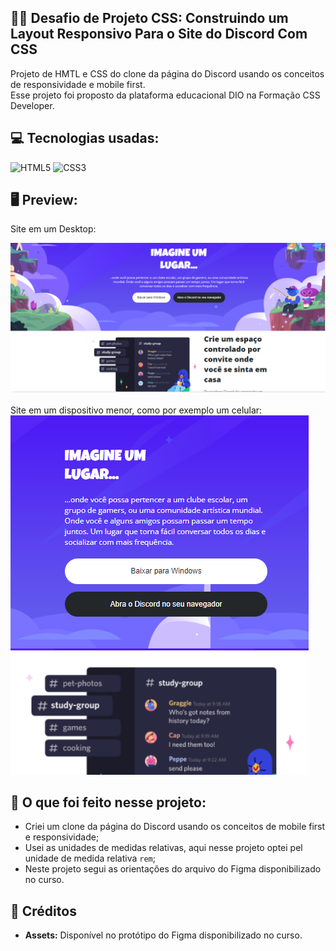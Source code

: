 ## 👨‍💻 Desafio de Projeto CSS: Construindo um Layout Responsivo Para o Site do Discord Com CSS

Projeto de HMTL e CSS do clone da página do Discord usando os conceitos de responsividade e mobile first.<br>
Esse projeto foi proposto da plataforma educacional DIO na Formação CSS Developer.

## 💻 Tecnologias usadas:

<div style="display: inline_block">
  <img alt="HTML5" src="https://img.shields.io/badge/HTML5-E34F26?style=for-the-badge&logo=html5&logoColor=white">
  <img alt="CSS3" src="https://img.shields.io/badge/CSS3-1572B6?style=for-the-badge&logo=css3&logoColor=white">
</div>

## 🖥 Preview:

Site em um Desktop:

<div>
  <img src="assets/imgs/projeto-discord-clone.PNG" alt="Site do Discord em um Desktop">
</div>
<br>
Site em um dispositivo menor, como por exemplo um celular:
<div>
  <img src="assets/imgs/responsive-projeto.PNG" alt="Site do Discord em um dispositivo menor, como por exemplo um celular">
</div>

## 🤔 O que foi feito nesse projeto:

- Criei um clone da página do Discord usando os conceitos de mobile first e responsividade;
- Usei as unidades de medidas relativas, aqui nesse projeto optei pel unidade de medida relativa `rem`;
- Neste projeto segui as orientações do arquivo do Figma disponibilizado no curso.

## 📌 Créditos

- **Assets:** Disponível no protótipo do Figma disponibilizado no curso.
